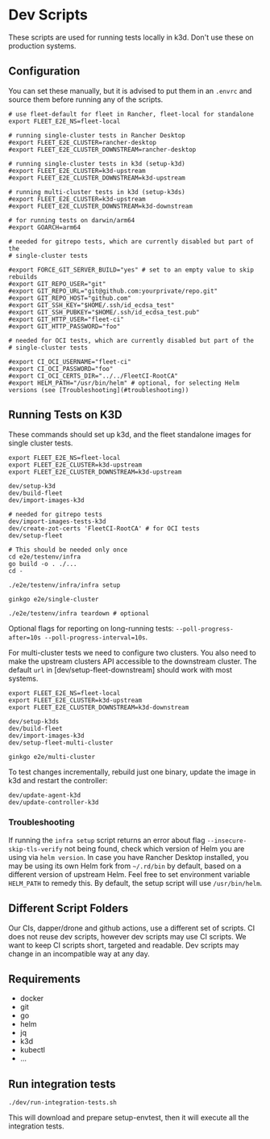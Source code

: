 # Dev Scripts

These scripts are used for running tests locally in k3d. Don't use these on
production systems.

## Configuration

You can set these manually, but it is advised to put them in an `.envrc` and
source them before running any of the scripts.

    # use fleet-default for fleet in Rancher, fleet-local for standalone
    export FLEET_E2E_NS=fleet-local

    # running single-cluster tests in Rancher Desktop
    #export FLEET_E2E_CLUSTER=rancher-desktop
    #export FLEET_E2E_CLUSTER_DOWNSTREAM=rancher-desktop

    # running single-cluster tests in k3d (setup-k3d)
    #export FLEET_E2E_CLUSTER=k3d-upstream
    #export FLEET_E2E_CLUSTER_DOWNSTREAM=k3d-upstream

    # running multi-cluster tests in k3d (setup-k3ds)
    #export FLEET_E2E_CLUSTER=k3d-upstream
    #export FLEET_E2E_CLUSTER_DOWNSTREAM=k3d-downstream

    # for running tests on darwin/arm64
    #export GOARCH=arm64

    # needed for gitrepo tests, which are currently disabled but part of the
    # single-cluster tests

    #export FORCE_GIT_SERVER_BUILD="yes" # set to an empty value to skip rebuilds
    #export GIT_REPO_USER="git"
    #export GIT_REPO_URL="git@github.com:yourprivate/repo.git"
    #export GIT_REPO_HOST="github.com"
    #export GIT_SSH_KEY="$HOME/.ssh/id_ecdsa_test"
    #export GIT_SSH_PUBKEY="$HOME/.ssh/id_ecdsa_test.pub"
    #export GIT_HTTP_USER="fleet-ci"
    #export GIT_HTTP_PASSWORD="foo"

    # needed for OCI tests, which are currently disabled but part of the
    # single-cluster tests

    #export CI_OCI_USERNAME="fleet-ci"
    #export CI_OCI_PASSWORD="foo"
    #export CI_OCI_CERTS_DIR="../../FleetCI-RootCA"
    #export HELM_PATH="/usr/bin/helm" # optional, for selecting Helm versions (see [Troubleshooting](#troubleshooting))

## Running Tests on K3D

These commands should set up k3d, and the fleet standalone images for single
cluster tests.

    export FLEET_E2E_NS=fleet-local
    export FLEET_E2E_CLUSTER=k3d-upstream
    export FLEET_E2E_CLUSTER_DOWNSTREAM=k3d-upstream

    dev/setup-k3d
    dev/build-fleet
    dev/import-images-k3d

    # needed for gitrepo tests
    dev/import-images-tests-k3d
    dev/create-zot-certs 'FleetCI-RootCA' # for OCI tests
    dev/setup-fleet

    # This should be needed only once
    cd e2e/testenv/infra
    go build -o . ./...
    cd -

    ./e2e/testenv/infra/infra setup

    ginkgo e2e/single-cluster

    ./e2e/testenv/infra teardown # optional

Optional flags for reporting on long-running tests: `--poll-progress-after=10s --poll-progress-interval=10s`.

For multi-cluster tests we need to configure two clusters. You also need to make
the upstream clusters API accessible to the downstream cluster. The default
`url` in [dev/setup-fleet-downstream] should work with most systems.

    export FLEET_E2E_NS=fleet-local
    export FLEET_E2E_CLUSTER=k3d-upstream
    export FLEET_E2E_CLUSTER_DOWNSTREAM=k3d-downstream

    dev/setup-k3ds
    dev/build-fleet
    dev/import-images-k3d
    dev/setup-fleet-multi-cluster

    ginkgo e2e/multi-cluster

To test changes incrementally, rebuild just one binary, update the image in k3d
and restart the controller:

    dev/update-agent-k3d
    dev/update-controller-k3d

### Troubleshooting

If running the `infra setup` script returns an error about flag
`--insecure-skip-tls-verify` not being found, check which version of Helm you
are using via `helm version`. In case you have Rancher Desktop installed, you
may be using its own Helm fork from `~/.rd/bin` by default, based on a different
version of upstream Helm. Feel free to set environment variable `HELM_PATH` to
remedy this. By default, the setup script will use `/usr/bin/helm`.

## Different Script Folders

Our CIs, dapper/drone and github actions, use a different set of scripts. CI
does not reuse dev scripts, however dev scripts may use CI scripts. We want to
keep CI scripts short, targeted and readable. Dev scripts may change in an
incompatible way at any day.

## Requirements

* docker
* git
* go
* helm
* jq
* k3d
* kubectl
* ...

## Run integration tests

    ./dev/run-integration-tests.sh

This will download and prepare setup-envtest, then it will execute all the integration tests.
